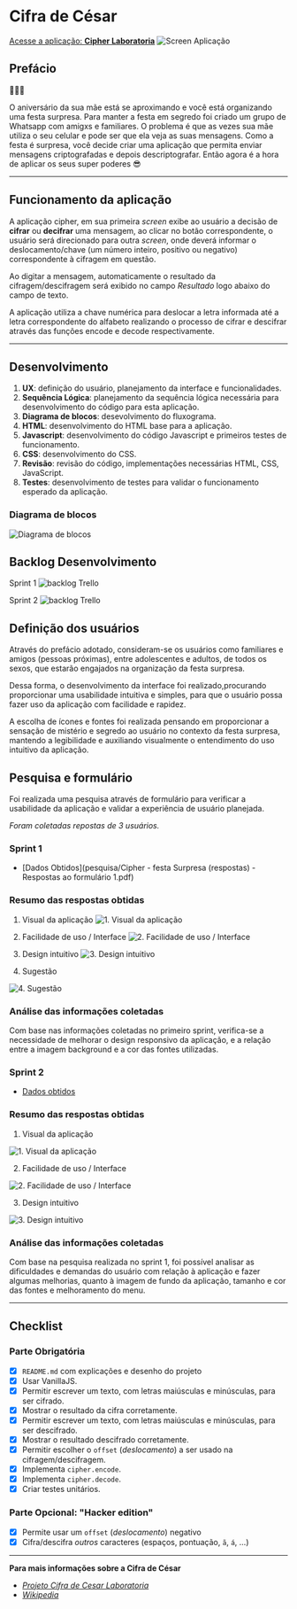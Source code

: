 # Cifra de César

[Acesse a aplicação: **Cipher Laboratoria**](https://hlays.github.io/caesar-cipher/src/index.html)
![Screen Aplicação](img/screen.jpg)

## Prefácio
:balloon::balloon::balloon:

O aniversário da sua mãe está se aproximando e você está organizando uma festa
surpresa. Para manter a festa em segredo foi criado um grupo de Whatsapp com
amigxs e familiares. O problema é que as vezes sua mãe utiliza o seu celular
e pode ser que ela veja as suas mensagens. Como a festa é surpresa, você
decide criar uma aplicação que permita enviar mensagens criptografadas e depois
descriptografar. Então agora é a hora de aplicar os seus super poderes 😎

---

## Funcionamento da aplicação

A aplicação cipher, em sua primeira *screen* exibe ao usuário a decisão de **cifrar** ou **decifrar** uma mensagem, ao clicar no botão correspondente, o usuário será direcionado para outra *screen*, onde deverá informar o deslocamento/chave (um número inteiro, positivo ou negativo) correspondente à cifragem em questão. 

Ao digitar a mensagem, automaticamente o resultado da cifragem/descifragem será exibido no campo *Resultado* logo abaixo do campo de texto.

A aplicação utiliza a chave numérica para deslocar a letra informada até a letra correspondente do alfabeto realizando o processo de cifrar e descifrar através das funções encode e decode respectivamente.

---

## Desenvolvimento
1. **UX**: definição do usuário, planejamento da interface e funcionalidades.
2. **Sequência Lógica**: planejamento da sequência lógica necessária para desenvolvimento do código para esta aplicação.
3. **Diagrama de blocos**: desevolvimento do fluxograma.
4. **HTML**: desenvolvimento do HTML base para a aplicação.
5. **Javascript**: desenvolvimento do código Javascript e primeiros testes de funcionamento.
6. **CSS**: desenvolvimento do CSS.
7. **Revisão**: revisão do código, implementações necessárias HTML, CSS, JavaScript.
8. **Testes**: desenvolvimento de testes para validar o funcionamento esperado da aplicação.

### Diagrama de blocos
![Diagrama de blocos](img/diagrama-de-blocos.png)

## Backlog Desenvolvimento

Sprint 1
![backlog Trello](img/backlog-sprint1.png)

Sprint 2
![backlog Trello](img/backlog-sprint2.png)


## Definição dos usuários
Através do prefácio adotado, consideram-se os usuários como familiares e amigos (pessoas próximas), entre adolescentes e adultos, de todos os sexos, que estarão engajados na organização da festa surpresa.

Dessa forma, o desenvolvimento da interface foi realizado,procurando proporcionar uma usabilidade intuitiva e simples, para que o usuário possa fazer uso da aplicação com facilidade e rapidez.

A escolha de ícones e fontes foi realizada pensando em proporcionar a sensação de mistério e segredo ao usuário no contexto da festa surpresa, mantendo a legibilidade e auxiliando visualmente o entendimento do uso intuitivo da aplicação.

## Pesquisa e formulário
Foi realizada uma pesquisa através de formulário para verificar a usabilidade da aplicação e validar a experiência de usuário planejada.

*Foram coletadas repostas de 3 usuários.*

### Sprint 1
* [Dados Obtidos](pesquisa/Cipher - festa Surpresa (respostas) - Respostas ao formulário 1.pdf)

### Resumo das respostas obtidas
1. Visual da aplicação
![1. Visual da aplicação](pesquisa/img/1-visual.png)

2. Facilidade de uso / Interface
![2. Facilidade de uso / Interface](pesquisa/img/2-facilidade-de-uso.png)

3. Design intuitivo
![3. Design intuitivo](pesquisa/img/3-intuitivo.png)

4. Sugestão

![4. Sugestão](pesquisa/img/4-sugestao.png)

### Análise das informações coletadas
Com base nas informações coletadas no primeiro sprint, verifica-se a necessidade de melhorar o design responsivo da aplicação, e a relação entre a imagem background e a cor das fontes utilizadas.

### Sprint 2
* [Dados obtidos]()


### Resumo das respostas obtidas
1. Visual da aplicação

![1. Visual da aplicação](pesquisa/img/visual2.jpg)

2. Facilidade de uso / Interface

![2. Facilidade de uso / Interface](pesquisa/img/uso2.jpg)

3. Design intuitivo

![3. Design intuitivo](pesquisa/img/intuitivo2.jpg)


### Análise das informações coletadas
Com base na pesquisa realizada no sprint 1, foi possível analisar as dificuldades e demandas do usuário com relação à aplicação e fazer algumas melhorias, quanto à imagem de fundo da aplicação, tamanho e cor das fontes e melhoramento do menu.

---




## Checklist

### Parte Obrigatória

* [x] `README.md` com explicações e desenho do projeto
* [x] Usar VanillaJS.
* [x] Permitir escrever um texto, com letras maiúsculas e minúsculas, para ser cifrado.
* [x] Mostrar o resultado da cifra corretamente.
* [x] Permitir escrever um texto, com letras maiúsculas e minúsculas, para ser descifrado.
* [x] Mostrar o resultado descifrado corretamente.
* [x] Permitir escolher o `offset` (_deslocamento_) a ser usado na cifragem/descifragem.
* [x] Implementa `cipher.encode`.
* [x] Implementa `cipher.decode`.
* [x] Criar testes unitários.

### Parte Opcional: "Hacker edition"

* [x] Permite usar um `offset` (_deslocamento_) negativo
* [x] Cifra/descifra _outros_ caracteres (espaços, pontuação, `ã`, `á`, ...)

---
**Para mais informações sobre a Cifra de César**

* *[Projeto Cifra de Cesar Laboratoria](https://github.com/rafaelbcerri/caesar-cipher)*
* *[Wikipedia](https://pt.wikipedia.org/wiki/Cifra_de_C%C3%A9sar)*
